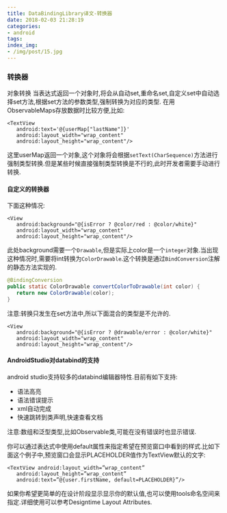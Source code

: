```yaml
---
title: DataBindingLibrary译文-转换器
date: 2018-02-03 21:28:19
categories:
- android
tags:
index_img:
- /img/post/15.jpg
---
```

### 转换器
对象转换
当表达式返回一个对象时,将会从自动set,重命名set,自定义set中自动选择set方法,根据set方法的参数类型,强制转换为对应的类型.
在用ObservableMaps存放数据时比较方便,比如:

```
<TextView
   android:text='@{userMap["lastName"]}'
   android:layout_width="wrap_content"
   android:layout_height="wrap_content"/>
```

这里userMap返回一个对象,这个对象将会根据`setText(CharSequence)`方法进行强制类型转换.但是某些时候直接强制类型转换是不行的,此时开发者需要手动进行转换.

#### 自定义的转换器

下面这种情况:

```
<View
   android:background="@{isError ? @color/red : @color/white}"
   android:layout_width="wrap_content"
   android:layout_height="wrap_content"/>
```

此处background需要一个`Drawable`,但是实际上color是一个`integer`对象.当出现这种情况时,需要将int转换为`ColorDrawable`.这个转换是通过`BindConversion`注解的静态方法实现的.

```java
@BindingConversion
public static ColorDrawable convertColorToDrawable(int color) {
   return new ColorDrawable(color);
}
```

注意:转换只发生在set方法中,所以下面混合的类型是不允许的.

```
<View
   android:background="@{isError ? @drawable/error : @color/white}"
   android:layout_width="wrap_content"
   android:layout_height="wrap_content"/>
```

#### AndroidStudio对databind的支持

android studio支持较多的databind编辑器特性.目前有如下支持:
* 语法高亮
* 语法错误提示
* xml自动完成
* 快速跳转到类声明,快速查看文档

注意:数组和泛型类型,比如Observable类,可能在没有错误时也显示错误.

你可以通过表达式中使用default属性来指定希望在预览窗口中看到的样式.比如下面这个例子中,预览窗口会显示PLACEHOLDER值作为TextView默认的文字:

```
<TextView android:layout_width=”wrap_content”
   android:layout_height=”wrap_content”
   android:text=”@{user.firstName, default=PLACEHOLDER}”/>
```

如果你希望更简单的在设计阶段显示显示你的默认值,也可以使用tools命名空间来指定.详细使用可以参考Designtime Layout Attributes.